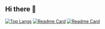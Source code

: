 ## Hi there 👋

[![Top Langs](https://github-readme-stats.vercel.app/api/top-langs/?username=neridisoq&layout=compact&theme=tokyonight)](https://github.com/anuraghazra/github-readme-stats)
[![Readme Card](https://github-readme-stats.vercel.app/api/pin/?username=neridisoq&repo=YangcheonLife-Swift)](https://github.com/anuraghazra/github-readme-stats)
[![Readme Card](https://github-readme-stats.vercel.app/api/pin/?username=neridisoq&repo=YangcheonLife_Kotlin)](https://github.com/anuraghazra/github-readme-stats)
<!--
**neridisoq/neridisoq** is a ✨ _special_ ✨ repository because its `README.md` (this file) appears on your GitHub profile.

Here are some ideas to get you started:

- 🔭 I’m currently working on ...
- 🌱 I’m currently learning ...
- 👯 I’m looking to collaborate on ...
- 🤔 I’m looking for help with ...
- 💬 Ask me about ...
- 📫 How to reach me: ...
- 😄 Pronouns: ...
- ⚡ Fun fact: ...
-->
